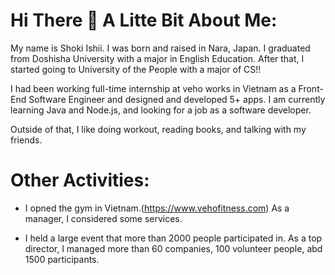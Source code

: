 # Hi There 👋 A Litte Bit About Me:

My name is Shoki Ishii. I was born and raised in Nara, Japan. I graduated from Doshisha University with a major in English Education.
After that, I started going to University of the People with a major of CS!!

I had been working full-time internship at veho works in Vietnam as a Front-End Software Engineer and designed and developed 5+ apps.
I am currently learning Java and Node.js, and looking for a job as a software developer.

Outside of that, I like doing workout, reading books, and talking with my friends.

# Other Activities:
- I opned the gym in Vietnam.(https://www.vehofitness.com)
As a manager, I considered some services.


- I held a large event that more than 2000 people participated in.
As a top director, I managed more than 60 companies, 100 volunteer people, abd 1500 participants.
